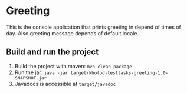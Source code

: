# Greeting

This is the console application that prints greeting in depend of times of day.
Also greeting message depends of default locale.

## Build and run the project

1. Build the project with maven: `mvn clean package`
1. Run the jar:
`java -jar target/kholod-testtasks-greeting-1.0-SNAPSHOT.jar`
1. Javadocs is accessible at `target/javadoc`
